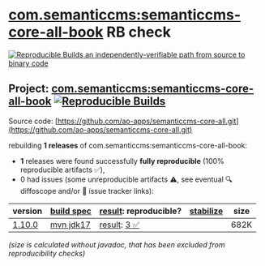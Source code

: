 [com.semanticcms:semanticcms-core-all-book](https://central.sonatype.com/artifact/com.semanticcms/semanticcms-core-all-book/versions) RB check
=======

[![Reproducible Builds](https://reproducible-builds.org/images/logos/rb.svg) an independently-verifiable path from source to binary code](https://reproducible-builds.org/)

## Project: [com.semanticcms:semanticcms-core-all-book](https://central.sonatype.com/artifact/com.semanticcms/semanticcms-core-all-book/versions) [![Reproducible Builds](https://img.shields.io/endpoint?url=https://raw.githubusercontent.com/jvm-repo-rebuild/reproducible-central/master/content/com/semanticcms/semanticcms-core-all-book/badge.json)](https://github.com/jvm-repo-rebuild/reproducible-central/blob/master/content/com/semanticcms/semanticcms-core-all-book/README.md)

Source code: [https://github.com/ao-apps/semanticcms-core-all.git](https://github.com/ao-apps/semanticcms-core-all.git)

rebuilding **1 releases** of com.semanticcms:semanticcms-core-all-book:
- **1** releases were found successfully **fully reproducible** (100% reproducible artifacts :white_check_mark:),
- 0 had issues (some unreproducible artifacts :warning:, see eventual :mag: diffoscope and/or :memo: issue tracker links):

| version | [build spec](/BUILDSPEC.md) | [result](https://reproducible-builds.org/docs/jvm/): reproducible? | [stabilize](https://github.com/google/oss-rebuild/blob/main/cmd/stabilize/README.md) | size |
| -- | --------- | ------ | ------ | -- |
| [1.10.0](https://central.sonatype.com/artifact/com.semanticcms/semanticcms-core-all-book/1.10.0/pom) | [mvn jdk17](semanticcms-core-all-book-1.10.0.buildspec) | [result](semanticcms-core-all-book-1.10.0.buildinfo): [3 :white_check_mark: ](semanticcms-core-all-book-1.10.0.buildcompare) | | 682K |

<i>(size is calculated without javadoc, that has been excluded from reproducibility checks)</i>
